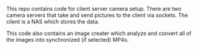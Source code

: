 This repo contains code for client server camera setup.  There are two camera servers that take and send pictures to the client via sockets.  The client is a NAS which stores the data. 

This code also contains an image creater which analyze and convert all of the images into synchronized (if selected) MP4s.
